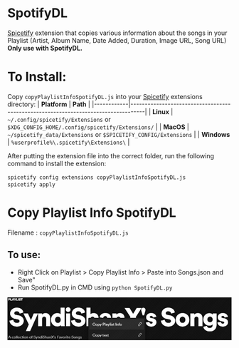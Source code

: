 # SpotifyDL
[Spicetify](https://github.com/khanhas/spicetify-cli) extension that copies various information about the songs in your Playlist (Artist, Album Name, Date Added, Duration, Image URL, Song URL) **Only use with SpotifyDL.**

# To Install:
Copy `copyPlaylistInfoSpotifyDL.js` into your [Spicetify](https://github.com/khanhas/spicetify-cli) extensions directory:
| **Platform** | **Path**                                                                            |
|------------|-----------------------------------------------------------------------------------|
| **Linux**      | `~/.config/spicetify/Extensions` or `$XDG_CONFIG_HOME/.config/spicetify/Extensions/` |
| **MacOS**      | `~/spicetify_data/Extensions` or `$SPICETIFY_CONFIG/Extensions`                      |
| **Windows**    | `%userprofile%\.spicetify\Extensions\`                                              |

After putting the extension file into the correct folder, run the following command to install the extension:
```
spicetify config extensions copyPlaylistInfoSpotifyDL.js
spicetify apply
```

# Copy Playlist Info SpotifyDL
Filename : `copyPlaylistInfoSpotifyDL.js`

## To use:
* Right Click on Playlist > Copy Playlist Info > Paste into Songs.json and Save"
* Run SpotifyDL.py in CMD using `python SpotifyDL.py`

![Preview](https://raw.githubusercontent.com/SyndiShanX/spicetify-extensions/main/copyPlaylistInfo/preview.jpg)
